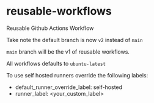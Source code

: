 # reusable-workflows
Reusable Github Actions Workflow

Take note the default branch is now `v2` instead of `main`

`main` branch will be the v1 of reusable workflows.

All workflows defaults to `ubuntu-latest`

To use self hosted runners override the following labels:
- default_runner_override_label: self-hosted
- runner_label: <your_custom_label>
